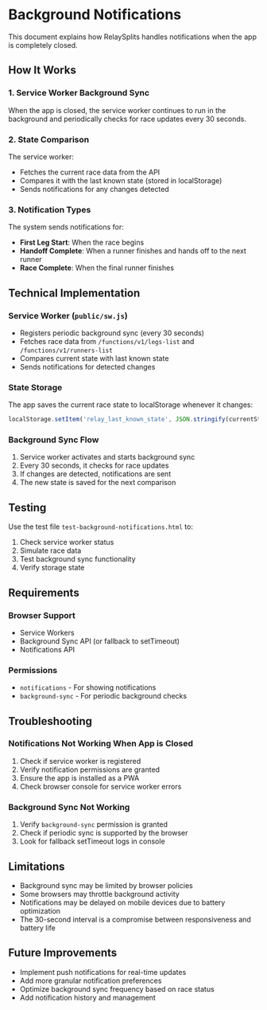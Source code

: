 # Background Notifications

This document explains how RelaySplits handles notifications when the app is completely closed.

## How It Works

### 1. Service Worker Background Sync
When the app is closed, the service worker continues to run in the background and periodically checks for race updates every 30 seconds.

### 2. State Comparison
The service worker:
- Fetches the current race data from the API
- Compares it with the last known state (stored in localStorage)
- Sends notifications for any changes detected

### 3. Notification Types
The system sends notifications for:
- **First Leg Start**: When the race begins
- **Handoff Complete**: When a runner finishes and hands off to the next runner
- **Race Complete**: When the final runner finishes

## Technical Implementation

### Service Worker (`public/sw.js`)
- Registers periodic background sync (every 30 seconds)
- Fetches race data from `/functions/v1/legs-list` and `/functions/v1/runners-list`
- Compares current state with last known state
- Sends notifications for detected changes

### State Storage
The app saves the current race state to localStorage whenever it changes:
```javascript
localStorage.setItem('relay_last_known_state', JSON.stringify(currentState));
```

### Background Sync Flow
1. Service worker activates and starts background sync
2. Every 30 seconds, it checks for race updates
3. If changes are detected, notifications are sent
4. The new state is saved for the next comparison

## Testing

Use the test file `test-background-notifications.html` to:
1. Check service worker status
2. Simulate race data
3. Test background sync functionality
4. Verify storage state

## Requirements

### Browser Support
- Service Workers
- Background Sync API (or fallback to setTimeout)
- Notifications API

### Permissions
- `notifications` - For showing notifications
- `background-sync` - For periodic background checks

## Troubleshooting

### Notifications Not Working When App is Closed
1. Check if service worker is registered
2. Verify notification permissions are granted
3. Ensure the app is installed as a PWA
4. Check browser console for service worker errors

### Background Sync Not Working
1. Verify `background-sync` permission is granted
2. Check if periodic sync is supported by the browser
3. Look for fallback setTimeout logs in console

## Limitations

- Background sync may be limited by browser policies
- Some browsers may throttle background activity
- Notifications may be delayed on mobile devices due to battery optimization
- The 30-second interval is a compromise between responsiveness and battery life

## Future Improvements

- Implement push notifications for real-time updates
- Add more granular notification preferences
- Optimize background sync frequency based on race status
- Add notification history and management
